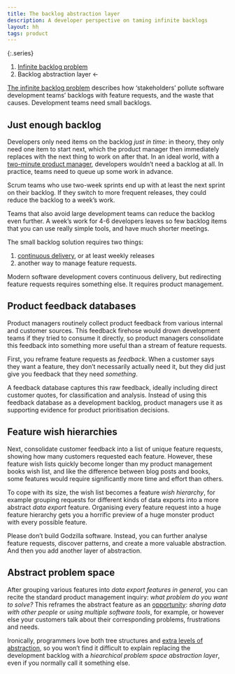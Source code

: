 ```yaml
---
title: The backlog abstraction layer
description: A developer perspective on taming infinite backlogs
layout: hh
tags: product
---
```


{:.series}
1. [Infinite backlog problem](infinite-backlog)
2. Backlog abstraction layer ←

[The infinite backlog problem](infinite-backlog)
describes how ‘stakeholders’ pollute software development teams’ backlogs with feature requests, and the waste that causes.
Development teams need small backlogs.

## Just enough backlog

Developers only need items on the backlog _just in time_:
in theory, they only need one item to start next, which the product manager then immediately replaces with the next thing to work on after that.
In an ideal world, with a [two-minute product manager](two-minute-rule),
developers wouldn’t need a backlog at all.
In practice, teams need to queue up some work in advance.

Scrum teams who use two-week sprints end up with at least the next sprint on their backlog.
If they switch to more frequent releases, they could reduce the backlog to a week’s work.

Teams that also avoid large development teams can reduce the backlog even further.
A week’s work for 4-6 developers leaves so few backlog items that you can use really simple tools, and have much shorter meetings.

The small backlog solution requires two things:

1. [continuous delivery](https://en.wikipedia.org/wiki/Continuous_delivery), or at least weekly releases
2. another way to manage feature requests.

Modern software development covers continuous delivery, but redirecting feature requests requires something else.
It requires product management.

## Product feedback databases

Product managers routinely collect product feedback from various internal and customer sources.
This feedback firehose would drown development teams if they tried to consume it directly, so product managers consolidate this feedback into something more useful than a stream of feature requests.

First, you reframe feature requests as _feedback_.
When a customer says they want a feature, they don’t necessarily actually need it, but they did just give you feedback that they need _something_.

A feedback database captures this raw feedback, ideally including direct customer quotes, for classification and analysis.
Instead of using this feedback database as a development backlog, product managers use it as supporting evidence for product prioritisation decisions.

## Feature wish hierarchies

Next, consolidate customer feedback into a list of unique feature requests, showing how many customers requested each feature.
However, these feature wish lists quickly become longer than my product management books wish list, 
and like the difference between blog posts and books, some features would require significantly more time and effort than others.

To cope with its size, the wish list becomes a feature _wish hierarchy_, for example grouping requests for different kinds of data exports into a more abstract _data export_ feature.
Organising every feature request into a huge feature hierarchy gets you a horrific preview of a huge monster product with every possible feature.

Please don’t build Godzilla software.
Instead, you can further analyse feature requests, discover patterns, and create a more valuable abstraction.
And then you add another layer of abstraction.

## Abstract problem space

After grouping various features into _data export features in general_,
you can recite the standard product management inquiry: _what problem do you want to solve?_
This reframes the abstract feature as an [opportunity](product-documents#opportunity):
_sharing data with other people_ or _using multiple software tools_, for example,
or however else your customers talk about their corresponding problems, frustrations and needs.

Ironically, programmers love both tree structures and 
[extra levels of abstraction](https://en.wikipedia.org/wiki/Fundamental_theorem_of_software_engineering),
so you won’t find it difficult to explain replacing the development backlog with a _hiearchical problem space abstraction layer_,
even if you normally call it something else.
